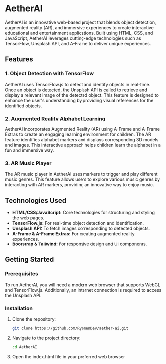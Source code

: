 # AetherAI

AetherAI is an innovative web-based project that blends object detection, augmented reality (AR), and immersive experiences to create interactive educational and entertainment applications. Built using HTML, CSS, and JavaScript, AetherAI leverages cutting-edge technologies such as TensorFlow, Unsplash API, and A-Frame to deliver unique experiences.

## Features

### 1. Object Detection with TensorFlow

AetherAI uses TensorFlow.js to detect and identify objects in real-time. Once an object is detected, the Unsplash API is called to retrieve and display a relevant image of the detected object. This feature is designed to enhance the user's understanding by providing visual references for the identified objects.

### 2. Augmented Reality Alphabet Learning

AetherAI incorporates Augmented Reality (AR) using A-Frame and A-Frame Extras to create an engaging learning environment for children. The AR feature identifies alphabet markers and displays corresponding 3D models and images. This interactive approach helps children learn the alphabet in a fun and immersive way.

### 3. AR Music Player

The AR music player in AetherAI uses markers to trigger and play different music genres. This feature allows users to explore various music genres by interacting with AR markers, providing an innovative way to enjoy music.

## Technologies Used

- **HTML/CSS/JavaScript:** Core technologies for structuring and styling the web pages.
- **TensorFlow.js:** For real-time object detection and identification.
- **Unsplash API:** To fetch images corresponding to detected objects.
- **A-Frame & A-Frame Extras:** For creating augmented reality experiences.
- **Bootstrap & Tailwind:** For responsive design and UI components.

## Getting Started

### Prerequisites

To run AetherAI, you will need a modern web browser that supports WebGL and TensorFlow.js. Additionally, an internet connection is required to access the Unsplash API.

### Installation

1. Clone the repository:
   ```bash
   git clone https://github.com/RyomenDev/aether-ai.git
   ```
2. Navigate to the project directory:
   ```bash
   cd AetherAI
   ```
3. Open the index.html file in your preferred web browser
